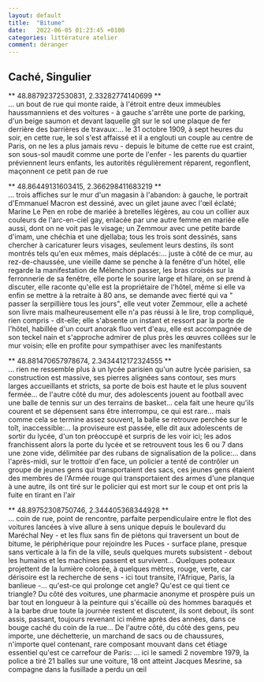 ```yaml
---
layout: default
title:  "Bitume"
date:   2022-06-05 01:23:45 +0100
categories: littérature atelier
comment: déranger
---  
```

## Caché, Singulier



** 48.88792372530831, 2.33282774140699 **  
… un bout de rue qui monte raide, à l'étroit entre deux immeubles haussmanniens et des voitures - à gauche s'arrête une porte de parking, d'un beige saumon et devant laquelle gît sur le sol une plaque de fer derrière des barrières de travaux:… le 31 octobre 1909, à sept heures du soir, en cette rue, le sol s'est affaissé et il a englouti un couple au centre de Paris, on ne les a plus jamais revu - depuis le bitume de cette rue est craint, son sous-sol maudit comme une porte de l'enfer - les parents du quartier préviennent leurs enfants, les autorités régulièrement réparent, regonflent, maçonnent ce petit pan de rue

** 48.86449131603415, 2.366298411683219 **  
… trois affiches sur le mur d'un magasin à l'abandon: à gauche, le portrait d'Emmanuel Macron est dessiné, avec un gilet jaune avec l'œil éclaté; Marine Le Pen en robe de mariée à bretelles légères, au cou un collier aux couleurs de l'arc-en-ciel gay, enlacée par une autre femme en mariée elle aussi, dont on ne voit pas le visage; un Zemmour avec une petite barde d'imam, une chéchia et une djellaba; tous les trois sont dessinés, sans chercher à caricaturer leurs visages, seulement leurs destins, ils sont montrés tels qu'en eux mêmes, mais déplacés:… juste à côté de ce mur, au rez-de-chaussée, une vieille dame se penche à la fenêtre d'un hôtel, elle regarde la manifestation de Mélenchon passer, les bras croisés sur la ferronnerie de sa fenêtre, elle porte le sourire large et hilare, on se prend à discuter, elle raconte qu'elle est la propriétaire de l'hôtel, même si elle va enfin se mettre à la retraite à 80 ans, se demande avec fierté qui va " passer la serpillière tous les jours", elle veut voter Zemmour, elle a acheté son livre mais malheureusement elle n'a pas réussi à le lire, trop compliqué, rien compris - dit-elle; elle s'absente un instant et ressort par la porte de l'hôtel, habillée d'un court anorak fluo vert d'eau, elle est accompagnée de son teckel nain et s'approche admirer de plus près les œuvres collées sur le mur voisin; elle en profite pour sympathiser avec les manifestants

** 48.881470657978674, 2.3434412172324555 **  
… rien ne ressemble plus à un lycée parisien qu'un autre lycée parisien, sa construction est massive, ses pierres alignées sans contour, ses murs larges accueillants et stricts, sa porte de bois est haute et le plus souvent fermée… de l'autre côté du mur, des adolescents jouent au football avec une balle de tennis sur un des terrains de basket… cela fait une heure qu'ils courent et se dépensent sans être interrompu, ce qui est rare… mais comme cela se termine assez souvent, la balle se retrouve perchée sur le toît, inaccessible:… la proviseure est passée, elle dit aux adolescents de sortir du lycée, d'un ton préoccupé et surpris de les voir ici; les ados franchissent alors la porte du lycée et se retrouvent tous les 6 ou 7 dans une zone vide, délimitée par des rubans de signalisation de la police:… dans l'après-midi, sur le trottoir d'en face, un policier a tenté de contrôler un groupe de jeunes gens qui transportaient des sacs, ces jeunes gens étaient des membres de l'Armée rouge qui transportaient des armes d'une planque à une autre, ils ont tiré sur le policier qui est mort sur le coup et ont pris la fuite en tirant en l'air

** 48.89752308750746, 2.344405368344928 **  
… coin de rue, point de rencontre, parfaite perpendiculaire entre le flot des voitures lancées à vive allure à sens unique depuis le boulevard du Maréchal Ney - et les flux sans fin de piétons qui traversent un bout de bitume, le périphérique pour rejoindre les Puces - surface plane, presque sans verticale à la fin de la ville, seuls quelques murets subsistent - debout les humains et les machines passent et survivent… Quelques poteaux projettent de la lumière colorée, à quelques mètres, rouge, verte, car dérisoire est la recherche de sens - ici tout transite, l'Afrique, Paris, la banlieue -… qu'est-ce qui prolonge cet angle? Qu'est ce qui tient ce triangle? Du côté des voitures, une pharmacie anonyme et prospère puis un bar tout en longueur à la peinture qui s'écaille où des hommes baraqués et à la barbe drue toute la journée restent et discutent, ils sont debout, ils sont assis, passant, toujours revenant ici même après des années, dans ce bouge caché du coin de la rue… De l'autre côté, du côté des gens, peu importe, une déchetterie, un marchand de sacs ou de chaussures, n'importe quel contenant, rare composant mouvant dans cet étiage essentiel qu'est ce carrefour de Paris: … ici le samedi 2 novembre 1979, la police a tiré 21 balles sur une voiture, 18 ont atteint Jacques Mesrine, sa compagne dans la fusillade a perdu un œil
